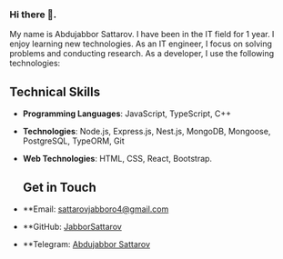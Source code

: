 ### Hi there 👋.
My name is Abdujabbor Sattarov. I have been in the IT field for 1 year. I enjoy learning new technologies. As an IT engineer, I focus on solving problems and conducting research. As a developer, I use the following technologies:
  ## Technical Skills
- **Programming Languages**: JavaScript, TypeScript, C++
- **Technologies**: Node.js, Express.js, Nest.js, MongoDB, Mongoose, PostgreSQL, TypeORM, Git
- **Web Technologies**: HTML, CSS, React, Bootstrap.

  ## Get in Touch
- **Email: [sattarovjabboro4@gmail.com](mailto:sattarovjabboro4@gmail.com)
- **GitHub: [JabborSattarov](https://github.com/JabborSattarvo)
- **Telegram: [Abdujabbor Sattarov](https://t.me/Abdujabbor_Sattarov)

